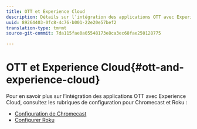 ```yaml
---
title: OTT et Experience Cloud
description: Détails sur l’intégration des applications OTT avec Experience Cloud.
uuid: 89264403-0fc8-4c76-b001-22e20e57bef2
translation-type: tm+mt
source-git-commit: 7da115fae0a05548173e8ca3ec68fae250128775

---
```



# OTT et Experience Cloud{#ott-and-experience-cloud}

Pour en savoir plus sur l’intégration des applications OTT avec Experience Cloud, consultez les rubriques de configuration pour Chromecast et Roku :

* [Configuration de Chromecast](/help/sdk-implement/setup/set-up-chromecast.md)
* [Configurer Roku](/help/sdk-implement/setup/set-up-roku.md)


